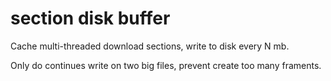 # section disk buffer

Cache multi-threaded download sections, write to disk every N mb.

Only do continues write on two big files, prevent create too many framents.
